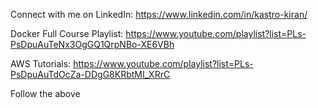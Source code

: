Connect with me on LinkedIn: https://www.linkedin.com/in/kastro-kiran/

Docker Full Course Playlist: https://www.youtube.com/playlist?list=PLs-PsDpuAuTeNx3OgGQ1QrpNBo-XE6VBh

AWS Tutorials: https://www.youtube.com/playlist?list=PLs-PsDpuAuTdOcZa-DDgG8KRbtMI_XRrC

Follow the above 

